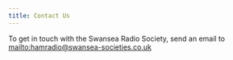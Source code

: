 ```yaml
---
title: Contact Us
---
```


To get in touch with the Swansea Radio Society, send an email to [mailto:hamradio@swansea-societies.co.uk](hamradio@swansea-societies.co.uk)

